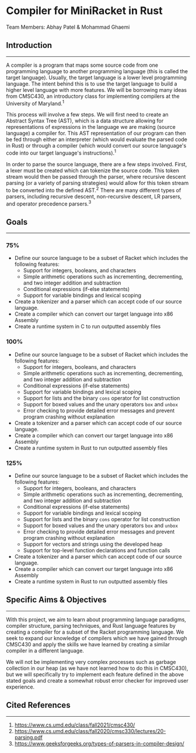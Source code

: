 # Compiler for MiniRacket in Rust
Team Members: Abhay Patel & Mohammad Ghaemi

## Introduction
---

A compiler is a program that maps some source code from one programming language to another programming language (this is called the target language). Usually, the target language is a lower level programming language. The intent behind this is to use the target language to build a higher level language with more features. We will be borrowing many ideas from CMSC430, an introductory class for implementing compilers at the University of Maryland.<sup>1

This process will involve a few steps. We will first need to create an Abstract Syntax Tree (AST), which is a data structure allowing for representations of expressions in the language we are making (source language) a compiler for. This AST representation of our program can then be fed through either an interpreter (which would evaluate the parsed code in Rust) or through a compiler (which would convert our source language's code into our target language's instructions).<sup>1

In order to parse the source language, there are a few steps involved. First, a lexer must be created which can tokenize the source code. This token stream would then be passed through the parser, where recursive descent parsing (or a variety of parsing strategies) would allow for this token stream to be converted into the defined AST.<sup>2</sup> There are many different types of parsers, including recursive descent, non-recursive descent, LR parsers, and operator precedence parsers.<sup>3

## Goals
---

### **75%**
* Define our source language to be a subset of Racket which includes the following features:
  * Support for integers, booleans, and characters
  * Simple arithmetic operations such as incrementing, decrementing, and two integer addition and subtraction
  * Conditional expressions (if-else statements)
  * Support for variable bindings and lexical scoping
* Create a tokenizer and a parser which can accept code of our source language.
* Create a compiler which can convert our target language into x86 Assembly
* Create a runtime system in C to run outputted assembly files


### **100%**
* Define our source language to be a subset of Racket which includes the following features:
  * Support for integers, booleans, and characters
  * Simple arithmetic operations such as incrementing, decrementing, and two integer addition and subtraction
  * Conditional expressions (if-else statements)
  * Support for variable bindings and lexical scoping
  * Support for lists and the binary `cons` operator for list construction
  * Support for boxed values and the unary operators `box` and `unbox`
  * Error checking to provide detailed error messages and prevent program crashing without explanation
* Create a tokenizer and a parser which can accept code of our source language.
* Create a compiler which can convert our target language into x86 Assembly
* Create a runtime system in Rust to run outputted assembly files


### **125%**
* Define our source language to be a subset of Racket which includes the following features:
  * Support for integers, booleans, and characters
  * Simple arithmetic operations such as incrementing, decrementing, and two integer addition and subtraction
  * Conditional expressions (if-else statements)
  * Support for variable bindings and lexical scoping
  * Support for lists and the binary `cons` operator for list construction
  * Support for boxed values and the unary operators `box` and `unbox`
  * Error checking to provide detailed error messages and prevent program crashing without explanation
  * Support for vectors and strings using the developed heap
  * Support for top-level function declarations and function calls
* Create a tokenizer and a parser which can accept code of our source language.
* Create a compiler which can convert our target language into x86 Assembly
* Create a runtime system in Rust to run outputted assembly files


## Specific Aims & Objectives
---
With this project, we aim to learn about programming language paradigms, compiler structure, parsing techniques, and Rust language features by creating a compiler for a subset of the Racket programming language. We seek to expand our knowledge of compilers which we have gained through CMSC430 and apply the skills we have learned by creating a similar compiler in a different language.

We will not be implementing very complex processes such as garbage collection in our heap (as we have not learned how to do this in CMSC430), but we will specifically try to implement each feature defined in the above stated goals and create a somewhat robust error checker for improved user experience.
## Cited References
---

1. https://www.cs.umd.edu/class/fall2021/cmsc430/
2. https://www.cs.umd.edu/class/fall2020/cmsc330/lectures/20-parsing.pdf
3. https://www.geeksforgeeks.org/types-of-parsers-in-compiler-design/